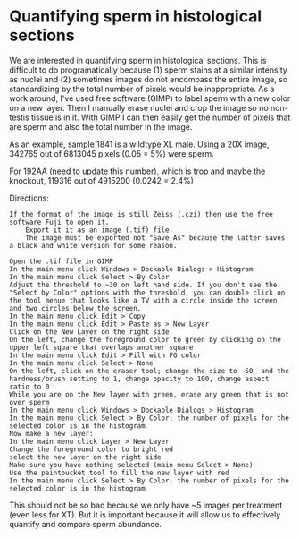 # Quantifying sperm in histological sections

We are interested in quantifying sperm in histological sections. This is difficult to do programatically because (1) sperm stains at a similar intensity as nuclei and (2) sometimes images do not encompass the entire image, so standardizing by the total number of pixels would be inappropriate. As a work around, I've used free software (GIMP) to label sperm with a new color on a new layer. Then I manually erase nuclei and crop the image so no non-testis tissue is in it.  With GIMP I can then easily get the number of pixels that are sperm and also the total number in the image. 

As an example, sample 1841 is a wildtype XL male. Using a 20X image, 342765 out of 6813045 pixels (0.05 = 5%) were sperm. 

For 192AA (need to update this number), which is trop and maybe the knockout, 119316 out of 4915200 (0.0242 = 2.4%)

Directions:
```
If the format of the image is still Zeiss (.czi) then use the free software Fuji to open it.
    Export it it as an image (.tif) file.
    The image must be exported not "Save As" because the latter saves a black and white version for some reason.

Open the .tif file in GIMP
In the main menu click Windows > Dockable Dialogs > Histogram
In the main menu click Select > By Color 
Adjust the threshold to ~30 on left hand side. If you don't see the "Select by Color" options with the threshold, you can double click on the tool menue that looks like a TV with a circle inside the screen and two circles below the screen.
In the main menu click Edit > Copy
In the main menu click Edit > Paste as > New Layer
Click on the New Layer on the right side
On the left, change the foreground color to green by clicking on the upper left square that overlaps another square
In the main menu click Edit > Fill with FG color
In the main menu click Select > None
On the left, click on the eraser tool; change the size to ~50  and the hardness/brush setting to 1, change opacity to 100, change aspect ratio to 0
While you are on the New layer with green, erase any green that is not over sperm
In the main menu click Windows > Dockable Dialogs > Histogram
In the main menu click Select > By Color; the number of pixels for the selected color is in the histogram
Now make a new layer:
In the main menu click Layer > New Layer
Change the foreground color to bright red
select the new layer on the right side
Make sure you have nothing selected (main menu Select > None)
Use the paintbucket tool to fill the new layer with red
In the main menu click Select > By Color; the number of pixels for the selected color is in the histogram
```

This should not be so bad because we only have ~5 images per treatment (even less for XT). But it is important because it will allow us to effectively quantify and compare sperm abundance.
